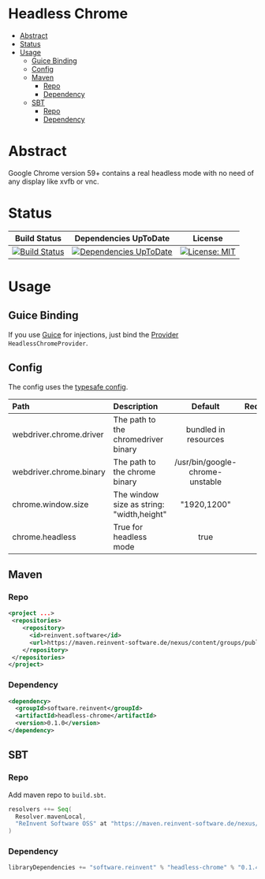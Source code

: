 Headless Chrome
==========

<!-- TOC depthFrom:1 depthTo:6 withLinks:1 updateOnSave:1 orderedList:0 -->

- [Abstract](#abstract)
- [Status](#status)
- [Usage](#usage)
	- [Guice Binding](#guice)
	- [Config](#config)
	- [Maven](#maven)
		- [Repo](#repo)
		- [Dependency](#dependency)
	- [SBT](#sbt)
		- [Repo](#repo)
		- [Dependency](#dependency)

<!-- /TOC -->

# Abstract

Google Chrome version 59+ contains a real headless mode with no need of any display like xvfb or vnc.

# Status

| Build Status | Dependencies UpToDate | License |
|:------------:|:---------------------:|:-------:|
| [![Build Status](https://ci.reinvent-software.de/buildStatus/icon?job=Headless-Chrome-Build)](https://ci.reinvent-software.de/job/Headless-Chrome-Build) | [![Dependencies UpToDate](https://ci.reinvent-software.de/buildStatus/icon?job=Headless-Chrome-DependencyCheck)](https://ci.reinvent-software.de/job/Headless-Chrome-DependencyCheck) | [![License: MIT](https://img.shields.io/badge/License-MIT-yellow.svg)](https://opensource.org/licenses/MIT) |

# Usage

## Guice Binding

If you use [Guice](https://github.com/google/guice) for injections, just bind the [Provider](https://github.com/google/guice/wiki/ProviderBindings) `HeadlessChromeProvider`.

## Config

The config uses the [typesafe config](https://github.com/typesafehub/config).

| Path                    | Description                               |             Default             |      Required      |
|:------------------------|:------------------------------------------|:-------------------------------:|:------------------:|
| webdriver.chrome.driver | The path to the chromedriver binary       |      bundled in resources       |        :x:         |
| webdriver.chrome.binary | The path to the chrome binary             | /usr/bin/google-chrome-unstable | :white_check_mark: |
| chrome.window.size      | The window size as string: "width,height" |           "1920,1200"           |        :x:         |
| chrome.headless         | True for headless mode                    |           true                  |        :x:         |

## Maven

### Repo

```xml
<project ...>
 <repositories>
    <repository>
      <id>reinvent.software</id>
      <url>https://maven.reinvent-software.de/nexus/content/groups/public/</url>
    </repository>
 </repositories>
</project>
```

### Dependency

```xml
<dependency>
  <groupId>software.reinvent</groupId>
  <artifactId>headless-chrome</artifactId>
  <version>0.1.0</version>
</dependency>
```

## SBT

### Repo
Add maven repo to `build.sbt`.
```scala
resolvers ++= Seq(
  Resolver.mavenLocal,
  "ReInvent Software OSS" at "https://maven.reinvent-software.de/nexus/content/groups/public"
)
```

### Dependency
```scala
libraryDependencies += "software.reinvent" % "headless-chrome" % "0.1.4"
```
